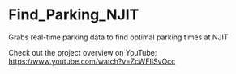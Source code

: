 # Find_Parking_NJIT
Grabs real-time parking data to find optimal parking times at NJIT


Check out the project overview on YouTube: https://www.youtube.com/watch?v=ZcWFIlSvOcc